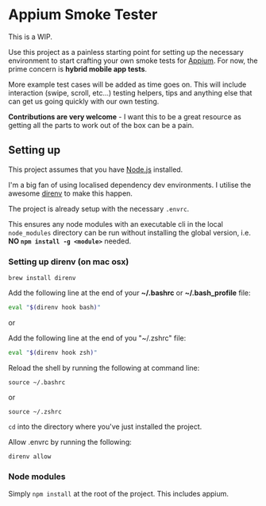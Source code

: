 # Appium Smoke Tester

This is a WIP.

Use this project as a painless starting point for setting up the necessary environment
to start crafting your own smoke tests for [Appium](http://appium.io). For now, the prime concern is __hybrid mobile app tests__.

More example test cases will be added as time goes on. This will include interaction (swipe, scroll, etc...) testing helpers,
tips and anything else that can get us going quickly with our own testing.

__Contributions are very welcome__ - I want this to be a great resource as getting all the parts to work out of the box can be a pain.

## Setting up

This project assumes that you have [Node.js](http://nodejs.org) installed.

I'm a big fan of using localised dependency dev environments. I utilise the awesome [direnv](https://github.com/zimbatm/direnv) to make this happen.

The project is already setup with the necessary ```.envrc```.

This ensures any node modules with an executable cli in the local ```node_modules``` directory can be run without installing the global version, i.e. __NO ```npm install -g <module>```__ needed.

### Setting up direnv (on mac osx)

```
brew install direnv
```

Add the following line at the end of your __~/.bashrc__ or __~/.bash_profile__ file:

```bash
eval "$(direnv hook bash)"
```

or

Add the following line at the end of you "~/.zshrc" file:

```zsh
eval "$(direnv hook zsh)"
```

Reload the shell by running the following at command line:

```
source ~/.bashrc
```

or

```
source ~/.zshrc
```

```cd``` into the directory where you've just installed the project.

Allow .envrc by running the following:

```
direnv allow
```

### Node modules

Simply ```npm install``` at the root of the project. This includes appium.
